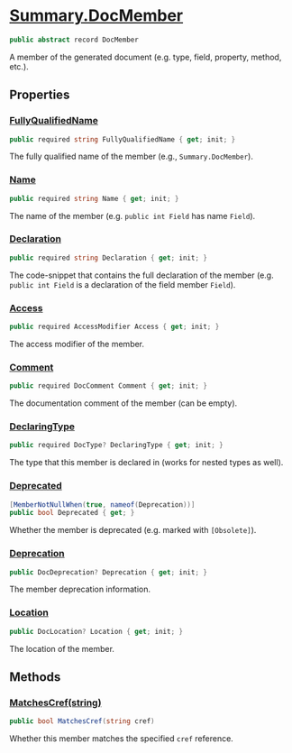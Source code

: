 # [Summary.DocMember](../src/Core/DocMember.cs#L8)
```cs
public abstract record DocMember
```

A member of the generated document (e.g. type, field, property, method, etc.).

## Properties
### [FullyQualifiedName](../src/Core/DocMember.cs#L13)
```cs
public required string FullyQualifiedName { get; init; }
```

The fully qualified name of the member (e.g., `Summary.DocMember`).

### [Name](../src/Core/DocMember.cs#L18)
```cs
public required string Name { get; init; }
```

The name of the member (e.g. `public int Field` has name `Field`).

### [Declaration](../src/Core/DocMember.cs#L24)
```cs
public required string Declaration { get; init; }
```

The code-snippet that contains the full declaration of the member
(e.g. `public int Field` is a declaration of the field member `Field`).

### [Access](../src/Core/DocMember.cs#L29)
```cs
public required AccessModifier Access { get; init; }
```

The access modifier of the member.

### [Comment](../src/Core/DocMember.cs#L34)
```cs
public required DocComment Comment { get; init; }
```

The documentation comment of the member (can be empty).

### [DeclaringType](../src/Core/DocMember.cs#L39)
```cs
public required DocType? DeclaringType { get; init; }
```

The type that this member is declared in (works for nested types as well).

### [Deprecated](../src/Core/DocMember.cs#L45)
```cs
[MemberNotNullWhen(true, nameof(Deprecation))]
public bool Deprecated { get; }
```

Whether the member is deprecated (e.g. marked with `[Obsolete]`).

### [Deprecation](../src/Core/DocMember.cs#L50)
```cs
public DocDeprecation? Deprecation { get; init; }
```

The member deprecation information.

### [Location](../src/Core/DocMember.cs#L55)
```cs
public DocLocation? Location { get; init; }
```

The location of the member.

## Methods
### [MatchesCref(string)](../src/Core/DocMember.cs#L60)
```cs
public bool MatchesCref(string cref)
```

Whether this member matches the specified `cref` reference.


